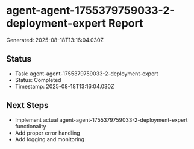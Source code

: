 # agent-agent-1755379759033-2-deployment-expert Report

Generated: 2025-08-18T13:16:04.030Z

## Status
- Task: agent-agent-1755379759033-2-deployment-expert
- Status: Completed
- Timestamp: 2025-08-18T13:16:04.030Z

## Next Steps
- Implement actual agent-agent-1755379759033-2-deployment-expert functionality
- Add proper error handling
- Add logging and monitoring
